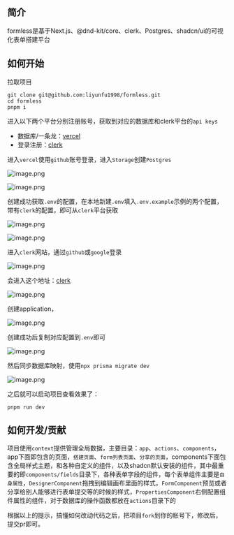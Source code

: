 
## 简介
formless是基于Next.js、@dnd-kit/core、clerk、Postgres、shadcn/ui的可视化表单搭建平台

## 如何开始

拉取项目
```shell
git clone git@github.com:liyunfu1998/formless.git
cd formless
pnpm i
```

进入以下两个平台分别注册账号，获取到对应的数据库和clerk平台的`api keys`

- 数据库/一条龙：[vercel](https://vercel.com/)
- 登录注册：[clerk](https://dashboard.clerk.com/sign-up)

进入`vercel`使用`github`账号登录，进入`Storage`创建`Postgres`

![image.png](https://p6-juejin.byteimg.com/tos-cn-i-k3u1fbpfcp/065e19bc1a00440c8bd676f62bf6a69b~tplv-k3u1fbpfcp-jj-mark:0:0:0:0:q75.image#?w=1994&h=1358&s=164975&e=png&b=0a0a0a)


![image.png](https://p3-juejin.byteimg.com/tos-cn-i-k3u1fbpfcp/14a45ff56d8244c3b490c393015fb08c~tplv-k3u1fbpfcp-jj-mark:0:0:0:0:q75.image#?w=1426&h=990&s=101919&e=png&b=080808)

创建成功获取`.env`的配置，在本地新建`.env`填入`.env.example`示例的两个配置，带有`clerk`的配置，即可从`clerk`平台获取

![image.png](https://p3-juejin.byteimg.com/tos-cn-i-k3u1fbpfcp/c3de5b65990a43ddb0549151b4474bbf~tplv-k3u1fbpfcp-jj-mark:0:0:0:0:q75.image#?w=2258&h=1188&s=183663&e=png&b=0b0b0b)


![image.png](https://p1-juejin.byteimg.com/tos-cn-i-k3u1fbpfcp/82e40759ae154ef8a2b27bcd3683c87d~tplv-k3u1fbpfcp-jj-mark:0:0:0:0:q75.image#?w=1830&h=744&s=199837&e=png&b=292d35)


进入`clerk`网站，通过`github`或`google`登录

![image.png](https://p3-juejin.byteimg.com/tos-cn-i-k3u1fbpfcp/24c99cf93c2743879086b34f0776af38~tplv-k3u1fbpfcp-jj-mark:0:0:0:0:q75.image#?w=2016&h=1610&s=1304949&e=png&b=504bd5)

会进入这个地址：[clerk](https://dashboard.clerk.com/)

![image.png](https://p1-juejin.byteimg.com/tos-cn-i-k3u1fbpfcp/6f0adbca531c4f9c925d5526c963a7f9~tplv-k3u1fbpfcp-jj-mark:0:0:0:0:q75.image#?w=2234&h=1316&s=115860&e=png&b=ffffff)

创建application，


![image.png](https://p6-juejin.byteimg.com/tos-cn-i-k3u1fbpfcp/c76f0e6b1fc2445bbe688f639143320d~tplv-k3u1fbpfcp-jj-mark:0:0:0:0:q75.image#?w=2230&h=1598&s=184147&e=png&b=f6f6f7)

创建成功后复制对应配置到`.env`即可

![image.png](https://p3-juejin.byteimg.com/tos-cn-i-k3u1fbpfcp/29b3cde31be546b293f167eb0abf6a4c~tplv-k3u1fbpfcp-jj-mark:0:0:0:0:q75.image#?w=2284&h=1728&s=374632&e=png&b=fefefe)

然后同步数据库映射，使用`npx prisma migrate dev`

![image.png](https://p9-juejin.byteimg.com/tos-cn-i-k3u1fbpfcp/6d652097d07f4b1e91d58bd3730ccccb~tplv-k3u1fbpfcp-jj-mark:0:0:0:0:q75.image#?w=1956&h=1034&s=161843&e=png&b=282c34)

之后就可以启动项目查看效果了：
```shell
pnpm run dev
```

## 如何开发/贡献

项目使用`context`提供管理全局数据，主要目录：`app`、`actions`、`components`，app下面即包含的页面，`搭建页面`、`form列表页面`、`分享的页面`，components下面包含全局样式主题，和各种自定义的组件，以及shadcn默认安装的组件，其中最重要的即`components/fields`目录下，各种表单字段的组件，每个表单组件主要是`自身属性`，`DesignerComponent`拖拽到编辑画布里面的样式，`FormComponent`预览或者分享给别人能够进行表单提交等的时候的样式，`PropertiesComponent`右侧配置组件属性的组件，对于数据库的操作函数都放在`actions`目录下的

根据以上的提示，搞懂如何改动代码之后，把项目`fork`到你的帐号下，修改后，提交pr即可。

